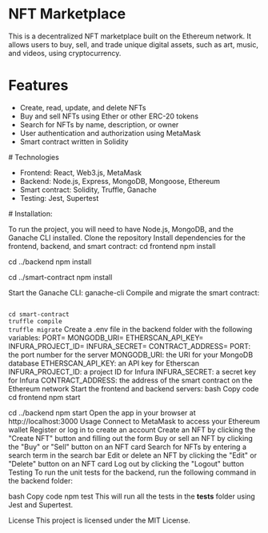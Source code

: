 # NFT Marketplace

This is a decentralized NFT marketplace built on the Ethereum network. It allows users to buy, sell, and trade unique digital assets, such as art, music, and videos, using cryptocurrency.<br/>
# Features

<ul>
  <li>Create, read, update, and delete NFTs</li>
  <li>Buy and sell NFTs using Ether or other ERC-20 tokens</li>
  <li>Search for NFTs by name, description, or owner</li>
  <li>User authentication and authorization using MetaMask</li>
  <li>Smart contract written in Solidity</li>
</ul>
# Technologies

<ul>
 <li>Frontend: React, Web3.js, MetaMask</li>
 <li>Backend: Node.js, Express, MongoDB, Mongoose, Ethereum</li></li>
 <li>Smart contract: Solidity, Truffle, Ganache</li>
 <li>Testing: Jest, Supertest</li>
</ul>
# Installation:

To run the project, you will need to have Node.js, MongoDB, and the Ganache CLI installed.
Clone the repository
Install dependencies for the frontend, backend, and smart contract:
cd frontend
npm install

cd ../backend
npm install

cd ../smart-contract
npm install

Start the Ganache CLI:
ganache-cli
Compile and migrate the smart contract:

<code>
cd smart-contract
truffle compile
truffle migrate</code>
Create a .env file in the backend folder with the following variables:
PORT=<port_number>
MONGODB_URI=<mongodb_uri>
ETHERSCAN_API_KEY=<etherscan_api_key>
INFURA_PROJECT_ID=<infura_project_id>
INFURA_SECRET=<infura_secret>
CONTRACT_ADDRESS=<contract_address>
PORT: the port number for the server
MONGODB_URI: the URI for your MongoDB database
ETHERSCAN_API_KEY: an API key for Etherscan
INFURA_PROJECT_ID: a project ID for Infura
INFURA_SECRET: a secret key for Infura
CONTRACT_ADDRESS: the address of the smart contract on the Ethereum network
Start the frontend and backend servers:
bash
Copy code
cd frontend
npm start

cd ../backend
npm start
Open the app in your browser at http://localhost:3000
Usage
Connect to MetaMask to access your Ethereum wallet
Register or log in to create an account
Create an NFT by clicking the "Create NFT" button and filling out the form
Buy or sell an NFT by clicking the "Buy" or "Sell" button on an NFT card
Search for NFTs by entering a search term in the search bar
Edit or delete an NFT by clicking the "Edit" or "Delete" button on an NFT card
Log out by clicking the "Logout" button
Testing
To run the unit tests for the backend, run the following command in the backend folder:

bash
Copy code
npm test
This will run all the tests in the __tests__ folder using Jest and Supertest.

License
This project is licensed under the MIT License.
